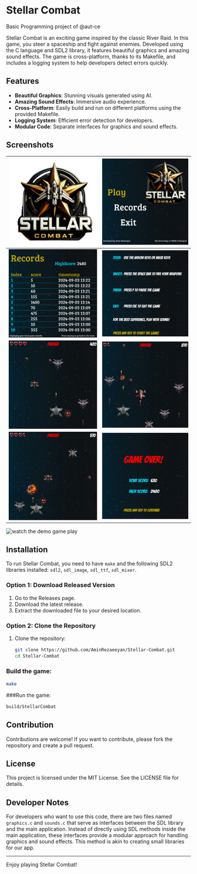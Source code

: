 # Stellar Combat

Basic Programming project of @aut-ce

Stellar Combat is an exciting game inspired by the classic River Raid. In this game, you steer a spaceship and fight against enemies. Developed using the C language and SDL2 library, it features beautiful graphics and amazing sound effects. The game is cross-platform, thanks to its Makefile, and includes a logging system to help developers detect errors quickly.

## Features

- **Beautiful Graphics**: Stunning visuals generated using AI.
- **Amazing Sound Effects**: Immersive audio experience.
- **Cross-Platform**: Easily build and run on different platforms using the provided Makefile.
- **Logging System**: Efficient error detection for developers.
- **Modular Code**: Separate interfaces for graphics and sound effects.

## Screenshots

|![Game Logo](https://github.com/AminRezaeeyan/Stellar-Combat/blob/main/screenshots/logo.png)|![Game Screenshot](https://github.com/AminRezaeeyan/Stellar-Combat/blob/main/screenshots/1.png)|
|-----------------------------------------------|-----------------------------------------------|
|![Game Screenshot](https://github.com/AminRezaeeyan/Stellar-Combat/blob/main/screenshots/2.png)|![Game Screenshot](https://github.com/AminRezaeeyan/Stellar-Combat/blob/main/screenshots/3.png)|
|![Game Screenshot](https://github.com/AminRezaeeyan/Stellar-Combat/blob/main/screenshots/4.png)|![Game Screenshot](https://github.com/AminRezaeeyan/Stellar-Combat/blob/main/screenshots/5.png)|
|![Game Screenshot](https://github.com/AminRezaeeyan/Stellar-Combat/blob/main/screenshots/6.png)|![Game Screenshot](https://github.com/AminRezaeeyan/Stellar-Combat/blob/main/screenshots/7.png)|

![watch the demo game play](https://github.com/AminRezaeeyan/Stellar-Combat/blob/media/screenshots/gameDemo%5B1%5D.gif)

## Installation

To run Stellar Combat, you need to have `make` and the following SDL2 libraries installed: `sdl2`, `sdl_image`, `sdl_ttf`, `sdl_mixer`.

### Option 1: Download Released Version

1. Go to the Releases page.
2. Download the latest release.
3. Extract the downloaded file to your desired location.

### Option 2: Clone the Repository

1. Clone the repository:

   ```sh
   git clone https://github.com/AminRezaeeyan/Stellar-Combat.git
   cd Stellar-Combat

### Build the game:

   ```sh
   make
   ```

###Run the game:
   ```sh
   build/StellarCombat
   ```

## Contribution

Contributions are welcome! If you want to contribute, please fork the repository and create a pull request.

## License

This project is licensed under the MIT License. See the LICENSE file for details.

## Developer Notes

For developers who want to use this code, there are two files named `graphics.c` and `sounds.c` that serve as interfaces between the SDL library and the main application. Instead of directly using SDL methods inside the main application, these interfaces provide a modular approach for handling graphics and sound effects. This method is akin to creating small libraries for our app.

---

Enjoy playing Stellar Combat!
